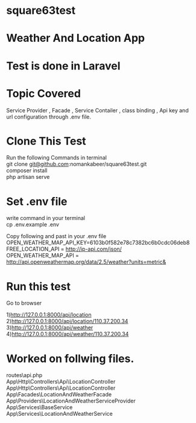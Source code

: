# square63test 
# Weather And Location App
# Test is done in Laravel

# Topic Covered
Service Provider , Facade , Service Contailer , class binding ,  Api key and url configuration through .env file.

# Clone This Test
Run the following Commands in terminal <br/>
git clone git@github.com:nomankabeer/square63test.git <br/>
composer install <br/>
php artisan serve <br/>

# Set .env file
write command in your terminal <br/>
cp .env.example .env <br/>

Copy following and past in your .env file <br/>
OPEN_WEATHER_MAP_API_KEY=6103b0f582e78c7382bc6b0cdc06deb8 <br/>
FREE_LOCATION_API = http://ip-api.com/json/ <br/>
OPEN_WEATHER_MAP_API = http://api.openweathermap.org/data/2.5/weather?units=metric& <br/>

# Run this test
Go to browser <br/>

1)http://127.0.0.1:8000/api/location <br/>
2)http://127.0.0.1:8000/api/location/110.37.200.34 <br/>
3)http://127.0.0.1:8000/api/weather <br/>
4)http://127.0.0.1:8000/api/weather/110.37.200.34 <br/>


# Worked on follwing files.

routes\api.php <br/>
App\Http\Controllers\Api\LocationController <br/>
App\Http\Controllers\Api\LocationController <br/>
App\Facades\LocationAndWeatherFacade  <br/>
App\Providers\LocationAndWeatherServiceProvider  <br/>
 App\Services\BaseService  <br/>
 App\Services\LocationAndWeatherService<br/>
  
